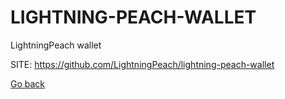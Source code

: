 # LIGHTNING-PEACH-WALLET
 
 LightningPeach wallet
 
 SITE: https://github.com/LightningPeach/lightning-peach-wallet

 [Go back](https://portable-linux-apps.github.io/apps.html)
